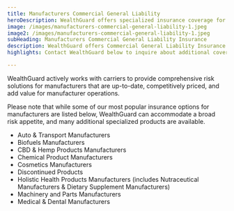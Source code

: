 ```yaml
---
title: Manufacturers Commercial General Liability
heroDescription: WealthGuard offers specialized insurance coverage for manufacturing industries including Commercial General Liability Insurance.
image: /images/manufacturers-commercial-general-liability-1.jpeg
image2: /images/manufacturers-commercial-general-liability-1.jpeg
subHeading: Manufacturers Commercial General Liability Insurance
description: WealthGuard offers Commercial General Liability Insurance coverage for manufacturing industries. Insurance coverage for manufacturing businesses includes products and completed operations.
highlights: Contact WealthGuard below to inquire about additional coverage options that may be available for your specific needs or industry.

---
```

<!-- Markdown generator - https://jaspervdj.be/lorem-markdownum/ -->

WealthGuard actively works with carriers to provide comprehensive risk solutions for manufacturers that are up-to-date, competitively priced, and add value for manufacturer operations.

Please note that while some of our most popular insurance options for manufacturers are listed below, WealthGuard can accommodate a broad risk appetite, and many additional specialized products are available. 

- Auto & Transport Manufacturers
- Biofuels Manufacturers
- CBD & Hemp Products Manufacturers
- Chemical Product Manufacturers
- Cosmetics Manufacturers
- Discontinued Products
- Holistic Health Products Manufacturers (includes Nutraceutical Manufacturers & Dietary Supplement Manufacturers)
- Machinery and Parts Manufacturers
- Medical & Dental Manufacturers


